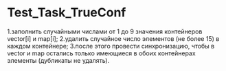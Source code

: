 # Test_Task_TrueConf
1.заполнить случайными числами от 1 до 9 значения контейнеров vector[i]
и map[i];
2.удалить случайное число элементов (не более 15) в каждом контейнере;
3.после этого провести синхронизацию, чтобы в vector и map остались
только имеющиеся в обоих контейнерах элементы (дубликаты не удалять).
